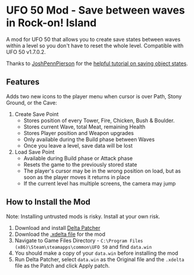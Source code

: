 # UFO 50 Mod - Save between waves in Rock-on! Island
A mod for UFO 50 that allows you to create save states between waves within a level so you don't have to reset the whole level. Compatible with UFO 50 v1.7.0.2.

Thanks to [JoshPennPierson](https://github.com/JoshPennPierson) for the [helpful tutorial on saving object states](https://github.com/Game-Development-Resources/Saving-Object-States-Between-Rooms/tree/master).

## Features
Adds two new icons to the player menu when cursor is over Path, Stony Ground, or the Cave: 
1) Create Save Point
   - Stores position of every Tower, Fire, Chicken, Bush & Boulder.
   - Stores current Wave, total Meat, remaining Health
   - Stores Player position and Weapon upgrades
   - Only available during the Build phase between Waves
   - Once you leave a level, save data will be lost
2) Load Save Point
   - Available during Build phase or Attack phase
   - Resets the game to the previously stored state
   - The player's cursor may be in the wrong position on load, but as soon as the player moves it returns in place
   - If the current level has multiple screens, the camera may jump


## How to Install the Mod

Note: Installing untrusted mods is risky. Install at your own risk. 

1. Download and install [Delta Patcher](https://github.com/marco-calautti/DeltaPatcher/releases)
2. Download the [.xdelta file](https://github.com/davidmpickett/ufo50-rock-on-island-save-state/blob/main/ROCK_UNDO_1.7.0.2_v1.xdelta) for the mod
3. Navigate to Game Files Directory - `C:\Program Files (x86)\Steam\steamapps\common\UFO 50` and find `data.win`
4. You should make a copy of your `data.win` before installing the mod
5. Run Delta Patcher, select `data.win` as the Original file and the `.xdelta` file as the Patch and click Apply patch.
